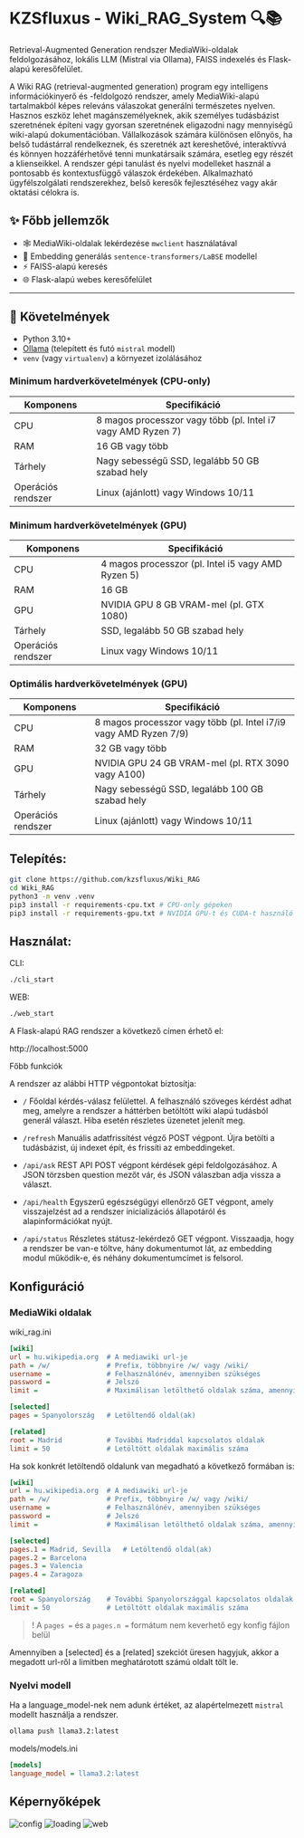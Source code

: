 # KZSfluxus - Wiki_RAG_System 🔍📚

Retrieval-Augmented Generation rendszer MediaWiki-oldalak feldolgozásához, lokális LLM (Mistral via Ollama), FAISS indexelés és Flask-alapú keresőfelület.

A Wiki RAG (retrieval-augmented generation) program egy intelligens információkinyerő és -feldolgozó rendszer, amely MediaWiki-alapú tartalmakból képes releváns válaszokat generálni természetes nyelven. Hasznos eszköz lehet magánszemélyeknek, akik személyes tudásbázist szeretnének építeni vagy gyorsan szeretnének eligazodni nagy mennyiségű wiki-alapú dokumentációban. Vállalkozások számára különösen előnyös, ha belső tudástárral rendelkeznek, és szeretnék azt kereshetővé, interaktívvá és könnyen hozzáférhetővé tenni munkatársaik számára, esetleg egy részét a klienseikkel. A rendszer gépi tanulást és nyelvi modelleket használ a pontosabb és kontextusfüggő válaszok érdekében. Alkalmazható ügyfélszolgálati rendszerekhez, belső keresők fejlesztéséhez vagy akár oktatási célokra is.

## ✨ Főbb jellemzők

- 🕸️ MediaWiki-oldalak lekérdezése `mwclient` használatával
- 🧠 Embedding generálás `sentence-transformers/LaBSE` modellel 
- ⚡ FAISS-alapú keresés
- 🌐 Flask-alapú webes keresőfelület 

---

## 🧰 Követelmények

- Python 3.10+
- [Ollama](https://ollama.com/) (telepített és futó `mistral` modell)
- `venv` (vagy `virtualenv`) a környezet izolálásához

### Minimum hardverkövetelmények (CPU-only)

| Komponens | Specifikáció |
|----------|--------------|
| CPU | 8 magos processzor vagy több (pl. Intel i7 vagy AMD Ryzen 7) |
| RAM | 16 GB vagy több |
| Tárhely | Nagy sebességű SSD, legalább 50 GB szabad hely |
| Operációs rendszer | Linux (ajánlott) vagy Windows 10/11 |

### Minimum hardverkövetelmények (GPU)

| Komponens | Specifikáció |
|-----------|--------------|
| CPU | 4 magos processzor (pl. Intel i5 vagy AMD Ryzen 5) |
| RAM | 16 GB |
| GPU | NVIDIA GPU 8 GB VRAM-mel (pl. GTX 1080) |
| Tárhely | SSD, legalább 50 GB szabad hely |
| Operációs rendszer | Linux vagy Windows 10/11 |

### Optimális hardverkövetelmények (GPU)

| Komponens | Specifikáció |
|-----------|--------------|
| CPU | 8 magos processzor vagy több (pl. Intel i7/i9 vagy AMD Ryzen 7/9) |
| RAM | 32 GB vagy több |
| GPU | NVIDIA GPU 24 GB VRAM-mel (pl. RTX 3090 vagy A100) |
| Tárhely | Nagy sebességű SSD, legalább 100 GB szabad hely |
| Operációs rendszer | Linux (ajánlott) vagy Windows 10/11 |

## Telepítés:

```bash
git clone https://github.com/kzsfluxus/Wiki_RAG
cd Wiki_RAG
python3 -m venv .venv
pip3 install -r requirements-cpu.txt # CPU-only gépeken
pip3 install -r requirements-gpu.txt # NVIDIA GPU-t és CUDA-t használó gépeken
```
## Használat:

CLI:
```bash
./cli_start
```

WEB:
```bash
./web_start
```
A Flask-alapú RAG rendszer a következő címen érhető el:

http://localhost:5000

Főbb funkciók

A rendszer az alábbi HTTP végpontokat biztosítja:

- `/` Főoldal kérdés-válasz felülettel. A felhasználó szöveges kérdést adhat meg, amelyre a rendszer a háttérben betöltött wiki alapú tudásból generál választ. Hiba esetén részletes üzenetet jelenít meg.

- `/refresh` Manuális adatfrissítést végző POST végpont. Újra betölti a tudásbázist, új indexet épít, és frissíti az embeddingeket.

- `/api/ask` REST API POST végpont kérdések gépi feldolgozásához. A JSON törzsben question mezőt vár, és JSON válaszban adja vissza a választ.

- `/api/health` Egyszerű egészségügyi ellenőrző GET végpont, amely visszajelzést ad a rendszer inicializációs állapotáról és alapinformációkat nyújt.

- `/api/status` Részletes státusz-lekérdező GET végpont. Visszaadja, hogy a rendszer be van-e töltve, hány dokumentumot lát, az embedding modul működik-e, és néhány dokumentumcímet is felsorol.

## Konfiguráció

### MediaWiki oldalak

wiki_rag.ini

```ini
[wiki]
url = hu.wikipedia.org  # A mediawiki url-je
path = /w/              # Prefix, többnyire /w/ vagy /wiki/
username =              # Felhasználónév, amennyiben szükséges
password =              # Jelszó
limit =                 # Maximálisan letölthető oldalak száma, amennyiben nincs megadva a konstans érték 100

[selected]
pages = Spanyolország   # Letöltendő oldal(ak)

[related]
root = Madrid           # További Madriddal kapcsolatos oldalak
limit = 50              # Letöltött oldalak maximális száma
```

Ha sok konkrét letöltendő oldalunk van megadható a következő formában is:


```ini
[wiki]
url = hu.wikipedia.org  # A mediawiki url-je
path = /w/              # Prefix, többnyire /w/ vagy /wiki/
username =              # Felhasználónév, amennyiben szükséges
password =              # Jelszó
limit =                 # Maximálisan letölthető oldalak száma, amennyiben nincs megadva a konstans érték 100

[selected]
pages.1 = Madrid, Sevilla   # Letöltendő oldal(ak)
pages.2 = Barcelona
pages.3 = Valencia
pages.4 = Zaragoza

[related]
root = Spanyolország    # További Spanyolországgal kapcsolatos oldalak
limit = 50              # Letöltött oldalak maximális száma
```
> ! A `pages =` és a `pages.n =` formátum nem keverhető egy konfig fájlon belül

Amennyiben a [selected] és a [related] szekciót üresen hagyjuk, akkor a megadott url-ről a limitben meghatárotott számú oldalt tölt le.

### Nyelvi modell

Ha a language_model-nek nem adunk értéket, az alapértelmezett `mistral` modellt használja a rendszer.

```bash
ollama push llama3.2:latest
```

models/models.ini

```ini
[models]
language_model = llama3.2:latest
```

## Képernyőképek

![config](images/config.png)
![loading](images/cli_load.png)
![web](images/web.png)